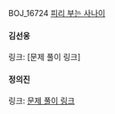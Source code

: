 BOJ_16724 [피리 부는 사나이](https://www.acmicpc.net/problem/16724)<br>

#### 김선웅
링크: [문제 풀이 링크]

#### 정의진
링크: [문제 풀이 링크](https://github.com/uijin-j/algorithm-coding-test/tree/main/%EB%B0%B1%EC%A4%80/Gold/16724.%E2%80%85%ED%94%BC%EB%A6%AC%E2%80%85%EB%B6%80%EB%8A%94%E2%80%85%EC%82%AC%EB%82%98%EC%9D%B4)
